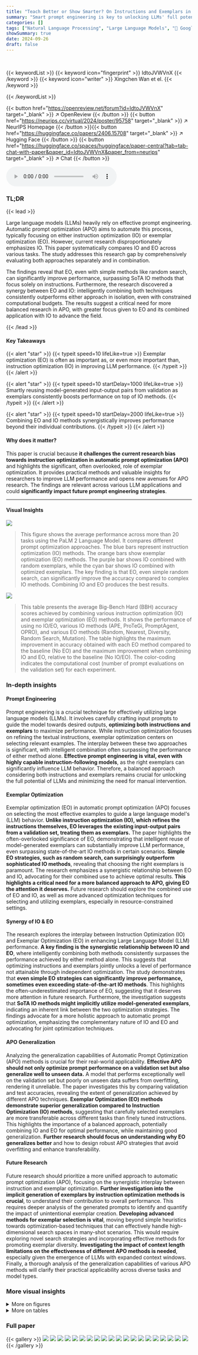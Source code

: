 ```yaml
---
title: "Teach Better or Show Smarter? On Instructions and Exemplars in Automatic Prompt Optimization"
summary: "Smart prompt engineering is key to unlocking LLMs' full potential. This paper reveals that cleverly selecting examples (exemplar optimization) can outperform optimizing instructions alone, even with S..."
categories: []
tags: ["Natural Language Processing", "Large Language Models", "🏢 Google Cloud AI",]
showSummary: true
date: 2024-09-26
draft: false
---
```


<br>

{{< keywordList >}}
{{< keyword icon="fingerprint" >}} IdtoJVWVnX {{< /keyword >}}
{{< keyword icon="writer" >}} Xingchen Wan et el. {{< /keyword >}}
 
{{< /keywordList >}}

{{< button href="https://openreview.net/forum?id=IdtoJVWVnX" target="_blank" >}}
↗ OpenReview
{{< /button >}}
{{< button href="https://neurips.cc/virtual/2024/poster/95758" target="_blank" >}}
↗ NeurIPS Homepage
{{< /button >}}{{< button href="https://huggingface.co/papers/2406.15708" target="_blank" >}}
↗ Hugging Face
{{< /button >}}
{{< button href="https://huggingface.co/spaces/huggingface/paper-central?tab=tab-chat-with-paper&paper_id=IdtoJVWVnX&paper_from=neurips" target="_blank" >}}
↗ Chat
{{< /button >}}



<audio controls>
    <source src="https://ai-paper-reviewer.com/IdtoJVWVnX/podcast.wav" type="audio/wav">
    Your browser does not support the audio element.
</audio>


### TL;DR


{{< lead >}}

Large language models (LLMs) heavily rely on effective prompt engineering.  Automatic prompt optimization (APO) aims to automate this process, typically focusing on either instruction optimization (IO) or exemplar optimization (EO).  However, current research disproportionately emphasizes IO. This paper systematically compares IO and EO across various tasks.  The study addresses this research gap by comprehensively evaluating both approaches separately and in combination.

The findings reveal that EO, even with simple methods like random search, can significantly improve performance, surpassing SoTA IO methods that focus solely on instructions.  Furthermore, the research discovered a synergy between EO and IO: intelligently combining both techniques consistently outperforms either approach in isolation, even with constrained computational budgets. The results suggest a critical need for more balanced research in APO, with greater focus given to EO and its combined application with IO to advance the field.

{{< /lead >}}


#### Key Takeaways

{{< alert "star" >}}
{{< typeit speed=10 lifeLike=true >}} Exemplar optimization (EO) is often as important as, or even more important than, instruction optimization (IO) in improving LLM performance. {{< /typeit >}}
{{< /alert >}}

{{< alert "star" >}}
{{< typeit speed=10 startDelay=1000 lifeLike=true >}} Smartly reusing model-generated input-output pairs from validation as exemplars consistently boosts performance on top of IO methods. {{< /typeit >}}
{{< /alert >}}

{{< alert "star" >}}
{{< typeit speed=10 startDelay=2000 lifeLike=true >}} Combining EO and IO methods synergistically improves performance beyond their individual contributions. {{< /typeit >}}
{{< /alert >}}

#### Why does it matter?
This paper is crucial because **it challenges the current research bias towards instruction optimization in automatic prompt optimization (APO)** and highlights the significant, often overlooked, role of exemplar optimization.  It provides practical methods and valuable insights for researchers to improve LLM performance and opens new avenues for APO research.  The findings are relevant across various LLM applications and could **significantly impact future prompt engineering strategies**.

------
#### Visual Insights



![](https://ai-paper-reviewer.com/IdtoJVWVnX/figures_0_1.jpg)

> This figure shows the average performance across more than 20 tasks using the PaLM 2 Language Model.  It compares different prompt optimization approaches.  The blue bars represent instruction optimization (IO) methods. The orange bars show exemplar optimization (EO) methods. The purple bar shows IO combined with random exemplars, while the cyan bar shows IO combined with optimized exemplars.  The key finding is that EO, even simple random search, can significantly improve the accuracy compared to complex IO methods. Combining IO and EO produces the best results.





![](https://ai-paper-reviewer.com/IdtoJVWVnX/tables_5_1.jpg)

> This table presents the average Big-Bench Hard (BBH) accuracy scores achieved by combining various instruction optimization (IO) and exemplar optimization (EO) methods.  It shows the performance of using no IO/EO, various IO methods (APE, ProTeGi, PromptAgent, OPRO), and various EO methods (Random, Nearest, Diversity, Random Search, Mutation). The table highlights the maximum improvement in accuracy obtained with each EO method compared to the baseline (No EO) and the maximum improvement when combining IO and EO, relative to the baseline (No IO/EO). The color-coding indicates the computational cost (number of prompt evaluations on the validation set) for each experiment.





### In-depth insights


#### Prompt Engineering
Prompt engineering is a crucial technique for effectively utilizing large language models (LLMs).  It involves carefully crafting input prompts to guide the model towards desired outputs, **optimizing both instructions and exemplars** to maximize performance.  While instruction optimization focuses on refining the textual instructions, exemplar optimization centers on selecting relevant examples.  The interplay between these two approaches is significant, with intelligent combination often surpassing the performance of either method alone.  **Effective prompt engineering is vital, even with highly capable instruction-following models**, as the right exemplars can significantly influence LLM behavior. Therefore, a balanced approach considering both instructions and exemplars remains crucial for unlocking the full potential of LLMs and minimizing the need for manual intervention.

#### Exemplar Optimization
Exemplar optimization (EO) in automatic prompt optimization (APO) focuses on selecting the most effective examples to guide a large language model's (LLM) behavior.  **Unlike instruction optimization (IO), which refines the instructions themselves, EO leverages the existing input-output pairs from a validation set, treating them as exemplars.**  The paper highlights the often-overlooked significance of EO, demonstrating that intelligent reuse of model-generated exemplars can substantially improve LLM performance, even surpassing state-of-the-art IO methods in certain scenarios. **Simple EO strategies, such as random search, can surprisingly outperform sophisticated IO methods**, revealing that choosing the right exemplars is paramount.  The research emphasizes a synergistic relationship between EO and IO, advocating for their combined use to achieve optimal results.  **This highlights a critical need for a more balanced approach to APO, giving EO the attention it deserves.**  Future research should explore the combined use of EO and IO, as well as more advanced optimization techniques for selecting and utilizing exemplars, especially in resource-constrained settings.

#### Synergy of IO & EO
The research explores the interplay between Instruction Optimization (IO) and Exemplar Optimization (EO) in enhancing Large Language Model (LLM) performance.  **A key finding is the synergistic relationship between IO and EO**, where intelligently combining both methods consistently surpasses the performance achieved by either method alone. This suggests that optimizing instructions and exemplars jointly unlocks a level of performance not attainable through independent optimization. The study demonstrates that **even simple EO strategies can significantly improve performance, sometimes even exceeding state-of-the-art IO methods**.  This highlights the often-underestimated importance of EO, suggesting that it deserves more attention in future research.  Furthermore, the investigation suggests that **SoTA IO methods might implicitly utilize model-generated exemplars**, indicating an inherent link between the two optimization strategies. The findings advocate for a more holistic approach to automatic prompt optimization, emphasizing the complementary nature of IO and EO and advocating for joint optimization techniques.

#### APO Generalization
Analyzing the generalization capabilities of Automatic Prompt Optimization (APO) methods is crucial for their real-world applicability.  **Effective APO should not only optimize prompt performance on a validation set but also generalize well to unseen data.**  A model that performs exceptionally well on the validation set but poorly on unseen data suffers from overfitting, rendering it unreliable. The paper investigates this by comparing validation and test accuracies, revealing the extent of generalization achieved by different APO techniques.  **Exemplar Optimization (EO) methods demonstrate superior generalization compared to Instruction Optimization (IO) methods**, suggesting that carefully selected exemplars are more transferable across different tasks than finely tuned instructions. This highlights the importance of a balanced approach, potentially combining IO and EO for optimal performance, while maintaining good generalization. **Further research should focus on understanding why EO generalizes better** and how to design robust APO strategies that avoid overfitting and enhance transferability.

#### Future Research
Future research should prioritize a more unified approach to automatic prompt optimization (APO), focusing on the synergistic interplay between instruction and exemplar optimization.  **Further investigation into the implicit generation of exemplars by instruction optimization methods is crucial**, to understand their contribution to overall performance.  This requires deeper analysis of the generated prompts to identify and quantify the impact of unintentional exemplar creation.  **Developing advanced methods for exemplar selection is vital**, moving beyond simple heuristics towards optimization-based techniques that can effectively handle high-dimensional search spaces in many-shot scenarios. This would require exploring novel search strategies and incorporating effective methods for promoting exemplar diversity. **Investigating the impact of context length limitations on the effectiveness of different APO methods is needed**, especially given the emergence of LLMs with expanded context windows.  Finally,  a thorough analysis of the generalization capabilities of various APO methods will clarify their practical applicability across diverse tasks and model types.


### More visual insights

<details>
<summary>More on figures
</summary>


![](https://ai-paper-reviewer.com/IdtoJVWVnX/figures_4_1.jpg)

> This figure shows the average performance across more than 20 tasks using PaLM 2 Language Model.  It compares three automatic prompt optimization (APO) approaches: instruction optimization (IO) alone, exemplar optimization (EO) alone, and a combination of both (IO+EO). The results demonstrate that EO can significantly improve performance, sometimes surpassing even state-of-the-art IO methods. Combining IO and EO yields the best overall results.  The color-coding helps visualize the performance of each approach.


![](https://ai-paper-reviewer.com/IdtoJVWVnX/figures_6_1.jpg)

> This figure shows the average performance across more than 20 tasks using different automatic prompt optimization (APO) methods.  It compares instruction optimization (IO), exemplar optimization (EO), and combinations of both.  The key finding is that effectively optimizing exemplars can lead to better results than optimizing instructions alone, even surpassing state-of-the-art IO methods. Combining both IO and EO yields the best performance.


![](https://ai-paper-reviewer.com/IdtoJVWVnX/figures_7_1.jpg)

> This figure compares the performance of different prompt optimization methods on a subset of BIG-Bench Hard (BBH) tasks. It demonstrates that using exemplars, even with simple optimization strategies, outperforms state-of-the-art instruction optimization methods. The figure shows three scenarios: no instruction optimization, advanced instruction optimization, and the combination of both with the addition of exemplars. In all three scenarios, including exemplars through mutation significantly boosts the model's performance, consistently improving average test accuracy. The task index is determined by performance with seed instructions only.


![](https://ai-paper-reviewer.com/IdtoJVWVnX/figures_7_2.jpg)

> This figure shows the average performance of different automatic prompt optimization (APO) methods across more than 20 tasks using PaLM 2.  It compares the performance of instruction optimization (IO) alone, exemplar optimization (EO) alone, and combinations of IO and EO. The key finding is that EO can significantly improve performance, even outperforming state-of-the-art IO methods, and that combining IO and EO yields the best results.


![](https://ai-paper-reviewer.com/IdtoJVWVnX/figures_8_1.jpg)

> This figure compares the performance of different prompt optimization methods on a set of BIG-Bench Hard (BBH) tasks.  It shows that intelligently using model-generated exemplars significantly improves performance, even when compared to state-of-the-art instruction optimization methods.  The figure highlights the impact of exemplar optimization (EO) alone and in combination with instruction optimization (IO), demonstrating EO's importance and synergy with IO.


![](https://ai-paper-reviewer.com/IdtoJVWVnX/figures_9_1.jpg)

> This figure compares different automatic prompt optimization (APO) methods on the performance of PaLM 2 across over 20 tasks.  It shows that optimizing exemplars can yield better results than optimizing instructions alone, a finding that contrasts with current research trends.  The best performance is achieved by combining both exemplar and instruction optimization.


![](https://ai-paper-reviewer.com/IdtoJVWVnX/figures_28_1.jpg)

> This figure compares the performance of different prompt optimization methods on the BIG-Bench Hard (BBH) benchmark using PaLM 2.  It demonstrates the impact of exemplar optimization (EO) alone and in combination with state-of-the-art instruction optimization (IO) methods (APE and ProTeGi). The left panel shows the improvement gained by EO when no IO is used, the middle panel shows the improvement when EO is combined with APE, and the right panel shows the improvement when EO is combined with ProTeGi.  Dashed lines indicate performance *before* EO is applied and solid lines show performance *after*. The figure highlights that even a simple EO strategy (Mutation) significantly improves performance, often outperforming complex IO methods.


![](https://ai-paper-reviewer.com/IdtoJVWVnX/figures_29_1.jpg)

> This figure compares the performance of different prompt optimization methods on the BIG-Bench Hard (BBH) dataset using PaLM 2. It shows that intelligently adding exemplars generated by the model itself consistently improves performance, even when compared to state-of-the-art instruction optimization techniques.  The left panel shows performance without any instruction optimization, while the middle and right panels show results with two different SoTA instruction optimization methods (APE and ProTegi).  Dashed lines represent performance before adding exemplars, while solid lines show performance after adding exemplars generated via a mutation process.  The x-axis represents test accuracy, and the y-axis represents the task index (ordered by ascending accuracy with the seed instruction).


![](https://ai-paper-reviewer.com/IdtoJVWVnX/figures_30_1.jpg)

> This figure compares the performance of different prompt optimization techniques on various tasks from the BIG-Bench Hard benchmark using PaLM 2.  It shows that intelligently using model-generated exemplars significantly improves performance, often surpassing state-of-the-art instruction optimization methods, even with simple exemplar selection strategies. The results highlight the synergy between exemplar and instruction optimization, demonstrating that combining both techniques consistently yields the best performance.


![](https://ai-paper-reviewer.com/IdtoJVWVnX/figures_31_1.jpg)

> This figure compares the performance of different prompt optimization methods on the BIG-Bench Hard (BBH) dataset using PaLM 2.  It shows that adding exemplars consistently improves performance, even surpassing state-of-the-art instruction optimization methods. The left panel shows the results without instruction optimization, while the middle and right panels show the results with two different state-of-the-art instruction optimization methods (APE and ProTeGi).  The dashed lines represent the performance before adding exemplars, and the solid lines show the improvement after adding exemplars generated using a mutation-based method.


![](https://ai-paper-reviewer.com/IdtoJVWVnX/figures_32_1.jpg)

> This figure compares the performance of different prompt optimization methods on a set of challenging tasks.  It demonstrates that intelligently reusing model-generated input-output pairs as exemplars consistently improves performance, surpassing state-of-the-art instruction optimization methods in many cases. Even simple exemplar optimization techniques, such as random search, outperform complex instruction optimization when seed instructions are used without any optimization. The optimal combination of instruction and exemplar optimization surpasses the performance of either method alone.


![](https://ai-paper-reviewer.com/IdtoJVWVnX/figures_33_1.jpg)

> This figure compares the performance of different prompt optimization techniques on various tasks from the BIG-Bench Hard benchmark.  The left panel shows results when no instruction optimization is used; the middle and right panels show results when advanced instruction optimization methods (APE and ProTeGi) are applied.  In all panels, the effect of adding exemplars generated via a mutation method is assessed.  The results indicate that intelligent use of exemplars (EO) consistently improves performance, surpassing state-of-the-art instruction optimization (IO) methods in many cases, even when using simple exemplar selection strategies.


![](https://ai-paper-reviewer.com/IdtoJVWVnX/figures_33_2.jpg)

> This figure compares the performance of different prompt optimization (APO) methods on a set of BIG-Bench Hard (BBH) tasks.  It shows that intelligently incorporating exemplars (EO), even with simple methods, consistently improves the performance over instruction optimization (IO) alone.  The figure highlights the synergy between IO and EO, with optimal combinations surpassing individual methods and even outperforming state-of-the-art IO methods with simple EO strategies.


![](https://ai-paper-reviewer.com/IdtoJVWVnX/figures_35_1.jpg)

> This figure compares the performance of different prompt optimization techniques on a subset of BIG-Bench Hard (BBH) tasks.  It shows that intelligently adding model-generated exemplars (EO) consistently improves performance, even surpassing state-of-the-art instruction optimization (IO) methods in some cases.  The left panel shows results without any IO, the middle panel shows results with APE IO, and the right panel shows results with ProTeGi IO.  For each, the performance is compared with and without the addition of exemplars. The data clearly shows EO strategies consistently improve the baseline, and simple EO methods can even outperform complex IO methods.


![](https://ai-paper-reviewer.com/IdtoJVWVnX/figures_36_1.jpg)

> This figure compares the performance of different prompt optimization techniques on the BIG-Bench Hard benchmark using PaLM 2. It shows that intelligently incorporating exemplars consistently improves performance, even surpassing state-of-the-art instruction optimization methods in some cases.  The results highlight the synergy between instruction optimization and exemplar optimization, indicating that combining both approaches yields superior results.


![](https://ai-paper-reviewer.com/IdtoJVWVnX/figures_36_2.jpg)

> This figure displays a comparison of the performance of exemplar optimization (EO) methods against instruction optimization (IO) methods on the BIG-Bench Hard (BBH) benchmark using PaLM 2.  The left panel shows the baseline performance using only seed instructions. The middle and right panels show results after applying state-of-the-art IO methods (APE and ProTeGi).  Within each panel, performance is shown before and after adding exemplars optimized via mutation. The results clearly demonstrate that incorporating model-generated exemplars significantly boosts performance and that simple EO methods can outperform SoTA IO methods.


![](https://ai-paper-reviewer.com/IdtoJVWVnX/figures_38_1.jpg)

> This figure shows the average performance across more than 20 tasks using PaLM 2.  It compares different automatic prompt optimization (APO) methods: instruction optimization (IO), exemplar optimization (EO), and a combination of both.  The key finding is that effectively optimizing exemplars can lead to better results than optimizing instructions alone, even surpassing state-of-the-art IO methods. Combining both IO and EO yields the best performance.


![](https://ai-paper-reviewer.com/IdtoJVWVnX/figures_42_1.jpg)

> This figure compares the performance of different prompt optimization strategies on the BIG-Bench Hard (BBH) benchmark using PaLM 2.  It shows that using exemplars (EO), even with simple optimization methods like random search, can significantly improve performance, outperforming state-of-the-art instruction optimization (IO) methods. The figure also highlights the synergistic effect of combining both EO and IO, showing that the best results are obtained when both instructions and exemplars are optimized.


![](https://ai-paper-reviewer.com/IdtoJVWVnX/figures_70_1.jpg)

> This figure displays the average performance across more than 20 tasks using PaLM 2.  It compares different automatic prompt optimization (APO) methods: instruction optimization (IO) and exemplar optimization (EO).  It shows that EO can outperform state-of-the-art IO methods, even with simple strategies. Additionally, combining IO and EO leads to the best performance, exceeding the performance of each method alone.


</details>




<details>
<summary>More on tables
</summary>


![](https://ai-paper-reviewer.com/IdtoJVWVnX/tables_5_2.jpg)
> This table presents the average performance of different combinations of instruction optimization (IO) and exemplar optimization (EO) methods on the BIG-Bench Hard (BBH) benchmark using PaLM 2.  It shows the impact of various IO and EO strategies, both individually and in combination, on the model's accuracy. The table highlights the computational cost associated with each method by color-coding the cells, indicating the number of prompt evaluations on the validation set. The last row and column show the maximum accuracy improvement achieved by EO and IO respectively.

![](https://ai-paper-reviewer.com/IdtoJVWVnX/tables_5_3.jpg)
> This table presents the average performance across BIG-Bench Hard (BBH) tasks for various combinations of instruction optimization (IO) and exemplar optimization (EO) methods.  The rows represent different IO methods (No IO, APE, ProTeGi, PromptAgent, OPRO), while the columns show different EO methods (No EO, Random, Nearest, Diversity, Random Search, Mutation).  The numbers in the cells show the average BBH accuracy for each IO-EO combination. The last row and column highlight the maximum improvement achieved over baselines (No IO and No EO).  Color-coding indicates the computational cost: gray is zero cost, blue is a cost of 32 prompt evaluations, and orange is a cost of more than 32 prompt evaluations due to iterative optimization.

![](https://ai-paper-reviewer.com/IdtoJVWVnX/tables_24_1.jpg)
> This table presents the average Big-Bench Hard (BBH) accuracy results for various combinations of instruction optimization (IO) and exemplar optimization (EO) methods using PaLM 2.  It shows the impact of using different EO strategies (No EO, Random, Nearest, Diversity, Random Search, and Mutation) in conjunction with different IO strategies (No IO, APE, ProTeGi, PromptAgent, and OPRO). The table highlights the maximum accuracy improvement achieved by using EO and/or IO compared to the baseline (No EO and No IO). The color-coding helps visualize the computational cost (number of prompt evaluations) for each combination.

![](https://ai-paper-reviewer.com/IdtoJVWVnX/tables_24_2.jpg)
> This table presents the average performance across various combinations of instruction optimization (IO) methods and exemplar optimization (EO) methods on the BIG-Bench Hard (BBH) benchmark using PaLM 2.  The table shows the average BBH accuracy for each combination of IO and EO techniques.  The last row and column highlight the maximum accuracy improvement achieved by using either EO or IO compared to the baseline (no IO or EO). The color-coding of the cells represents the computational cost (number of prompt evaluations) involved in each optimization strategy.

![](https://ai-paper-reviewer.com/IdtoJVWVnX/tables_25_1.jpg)
> This table presents the average performance across 30 different combinations of instruction optimization (IO) methods and exemplar optimization (EO) methods on the BIG-Bench Hard (BBH) dataset using PaLM 2.  The table shows the impact of using different IO and EO strategies, both individually and in combination. The color-coding indicates the computational cost of each method, with gray representing no additional cost, blue representing a cost of 32 prompt evaluations, and orange representing a cost of 32 prompt evaluations for IO and an additional m evaluations for EO.  The last row and column show the maximum improvement achieved by each optimization strategy compared to the baseline (no IO and/or no EO).

![](https://ai-paper-reviewer.com/IdtoJVWVnX/tables_25_2.jpg)
> This table presents the average Big-Bench Hard (BBH) accuracy across 30 different combinations of instruction optimization (IO) and exemplar optimization (EO) methods using the PaLM 2 language model.  The table shows the impact of different EO strategies (No EO, Random, Nearest, Diversity, Random Search, and Mutation) when combined with different IO strategies (No IO, APE, ProTeGi, PromptAgent, and OPRO). The color-coding of the cells represents the computational cost (number of prompt evaluations).  Gray indicates no cost, blue indicates 32 evaluations, and orange represents iterative optimization of exemplars on top of already optimized instructions.

![](https://ai-paper-reviewer.com/IdtoJVWVnX/tables_26_1.jpg)
> This table presents the average BIG-Bench Hard (BBH) accuracy across 30 different combinations of instruction optimization (IO) and exemplar optimization (EO) methods.  The rows represent different IO methods (No IO, APE, ProTeGi, PromptAgent, OPRO), while the columns show different EO methods (No EO, Random, Nearest, Diversity, Random Search, Mutation).  The last row and column highlight the maximum accuracy improvement achieved by using either EO or IO, respectively, compared to the baseline (No IO and No EO). The shading of cells indicates the computational cost, with gray representing no cost, blue representing 32 prompt evaluations for iterative optimization, and orange representing iterative exemplar optimization on top of instruction optimization.

![](https://ai-paper-reviewer.com/IdtoJVWVnX/tables_26_2.jpg)
> This table presents the average performance across all BIG-Bench Hard (BBH) tasks for 30 different combinations of instruction optimization (IO) and exemplar optimization (EO) methods.  It shows the performance gains from using different EO methods (random, nearest neighbor, diversity, random search, and mutation) in combination with different IO methods (no IO, APE, ProTeGi, PromptAgent, and OPRO).  The color-coding indicates the computational cost of each combination, with gray representing no cost, blue representing a cost of 32 prompt evaluations, and orange representing a cost of 32 prompt evaluations for IO plus an additional m evaluations for EO. The last row and column show the maximum improvement achieved for each method over the baselines (no IO and/or no EO).

![](https://ai-paper-reviewer.com/IdtoJVWVnX/tables_27_1.jpg)
> This table presents the average performance across all BIG-Bench Hard (BBH) tasks for 30 different combinations of instruction optimization (IO) and exemplar optimization (EO) methods using the PaLM 2 language model.  It shows how different exemplar selection and instruction optimization techniques impact the model's performance, both individually and in combination.  The color-coding indicates the computational cost for each combination, with gray representing no extra evaluations, blue indicating 32 evaluations for either IO or EO, and orange indicating 32 additional evaluations for EO on top of an already optimized instruction.

![](https://ai-paper-reviewer.com/IdtoJVWVnX/tables_27_2.jpg)
> This table presents the average performance across various BIG-Bench Hard (BBH) tasks for different combinations of instruction optimization (IO) and exemplar optimization (EO) methods using the PaLM 2 model.  The table shows the impact of each method individually and in combination. The color-coding of cells indicates the computational cost (number of prompt evaluations), ranging from zero (gray) for methods without iterative optimization to 32 (blue) for those with iterative optimization of either instructions or exemplars, and finally to 32 (orange) for those that iterate on both.

![](https://ai-paper-reviewer.com/IdtoJVWVnX/tables_27_3.jpg)
> This table presents the average performance of various combinations of instruction optimization (IO) and exemplar optimization (EO) methods on the BIG-Bench Hard (BBH) benchmark using PaLM 2.  It shows the impact of using different EO strategies (No EO, Random, Nearest, Diversity, Random Search, and Mutation) in conjunction with different IO strategies (No IO, APE, ProTeGi, PromptAgent, and OPRO). The table highlights the maximum performance gain achieved by each EO strategy and by combining IO and EO, indicating the cost (number of prompt evaluations) for each approach. The color-coding of the cells provides a visual representation of the computational cost.

![](https://ai-paper-reviewer.com/IdtoJVWVnX/tables_28_1.jpg)
> This table presents the average BIG-Bench Hard (BBH) accuracy scores achieved by combining various instruction optimization (IO) and exemplar optimization (EO) methods.  It shows the performance gains from using each method alone and in combination. The color-coding highlights the computational cost (number of prompt evaluations on the validation set). Gray indicates no cost, blue indicates 32 evaluations, and orange indicates iterative optimization of exemplars (32 evaluations per iteration). The last row and column show the maximum accuracy improvement compared to baselines (No IO/No EO).

![](https://ai-paper-reviewer.com/IdtoJVWVnX/tables_34_1.jpg)
> This table presents the average Big-Bench Hard (BBH) accuracy across 30 different combinations of instruction optimization (IO) and exemplar optimization (EO) methods.  The table shows the impact of various EO strategies (No EO, Random, Nearest, Diversity, Random Search, Mutation) combined with various IO strategies (No IO, APE, ProTeGi, PromptAgent, OPRO) on the model's performance. The color-coding highlights the computational cost of each combination, with gray representing no additional evaluations, blue representing 32 evaluations for iterative optimization, and orange representing iterative exemplar optimization on top of optimized instructions. The last row and column show the maximum accuracy improvement compared to baselines (No IO/No EO).

![](https://ai-paper-reviewer.com/IdtoJVWVnX/tables_37_1.jpg)
> This table presents the average Big-Bench Hard (BBH) accuracy across 30 different combinations of instruction optimization (IO) and exemplar optimization (EO) methods.  It compares using no IO/EO,  various state-of-the-art IO methods (APE, ProTeGi, PromptAgent, OPRO), and multiple EO methods (Random, Nearest, Diversity, Random Search, Mutation).  The color-coding of cells represents the computational cost: gray (no cost), blue (32 evaluations), orange (more than 32 evaluations).  The last row and column show the maximum accuracy gain compared to the baseline of no IO and no EO, respectively.

![](https://ai-paper-reviewer.com/IdtoJVWVnX/tables_37_2.jpg)
> This table presents the average BIG-Bench Hard (BBH) accuracy results across various combinations of instruction optimization (IO) and exemplar optimization (EO) methods using the PaLM 2 language model.  It shows the impact of different EO strategies (No EO, Random, Nearest, Diversity, Random Search, Mutation) when combined with different IO strategies (No IO, APE, ProTeGi, PromptAgent, OPRO). The table highlights the maximum accuracy gain achieved by using EO and/or IO compared to a baseline with no optimization.  The color-coding of the cells indicates the computational cost (number of prompt evaluations on the validation set) for each approach.

![](https://ai-paper-reviewer.com/IdtoJVWVnX/tables_39_1.jpg)
> This table presents the average Big-Bench Hard (BBH) accuracy across 30 different combinations of instruction optimization (IO) and exemplar optimization (EO) methods using the PaLM 2 language model.  It shows the impact of using different EO methods (No EO, Random, Nearest, Diversity, Random Search, Mutation) in conjunction with various IO methods (No IO, APE, ProTeGi, PromptAgent, OPRO).  The table highlights the maximal accuracy gains achieved by both EO and IO alone and in combination, indicating the computational cost (number of prompt evaluations) associated with each method.  The color-coding of the cells visually represents the computational cost for each combination.

![](https://ai-paper-reviewer.com/IdtoJVWVnX/tables_40_1.jpg)
> This table presents the average BIG-Bench Hard (BBH) accuracy results across various combinations of instruction optimization (IO) and exemplar optimization (EO) methods using PaLM 2.  It shows the impact of using different EO strategies (No EO, Random, Nearest, Diversity, Random Search, and Mutation) in combination with different IO strategies (No IO, APE, ProTeGi, PromptAgent, and OPRO).  The color-coding helps visualize the computational cost (number of prompt evaluations) for each combination.

![](https://ai-paper-reviewer.com/IdtoJVWVnX/tables_40_2.jpg)
> This table presents the average Big-Bench Hard (BBH) accuracy results across various combinations of instruction optimization (IO) and exemplar optimization (EO) methods using PaLM 2.  It shows the impact of different EO strategies (No EO, Random, Nearest, Diversity, Random Search, Mutation) combined with different IO methods (No IO, APE, ProTeGi, PromptAgent, OPRO). The table highlights the maximum accuracy gains achieved by using either EO or IO alone, and also the synergy obtained by combining both, considering the computational cost (number of prompt evaluations).

![](https://ai-paper-reviewer.com/IdtoJVWVnX/tables_41_1.jpg)
> This table presents the average performance across BIG-Bench Hard (BBH) tasks for various combinations of instruction optimization (IO) and exemplar optimization (EO) methods using PaLM 2.  It shows the impact of different EO strategies (No EO, Random, Nearest, Diversity, Random Search, Mutation) combined with different IO strategies (No IO, APE, ProTeGi, PromptAgent, OPRO). The table highlights the maximum performance gains achieved by using EO and/or IO compared to the baseline (No IO and No EO). The background colors help visualize the computational cost associated with each method, with gray indicating no cost, blue indicating moderate cost, and orange indicating high cost.

![](https://ai-paper-reviewer.com/IdtoJVWVnX/tables_41_2.jpg)
> This table presents the average Big-Bench Hard (BBH) accuracy results for 30 different combinations of instruction optimization (IO) and exemplar optimization (EO) methods using the PaLM 2 language model.  It shows the impact of various EO strategies (No EO, Random, Nearest, Diversity, Random Search, and Mutation) when combined with various IO strategies (No IO, APE, ProTeGi, PromptAgent, OPRO). The table highlights the maximal accuracy gains achieved by using EO and/or IO compared to the baseline (No IO, No EO), and uses color-coding to represent the computational cost (number of prompt evaluations) for each combination.

![](https://ai-paper-reviewer.com/IdtoJVWVnX/tables_42_1.jpg)
> This table presents the average Big-Bench Hard (BBH) accuracy for various combinations of instruction optimization (IO) and exemplar optimization (EO) methods using PaLM 2.  It shows the maximum accuracy gains achieved by using either EO or IO alone, and by combining them. The color-coding highlights the computational cost (number of prompt evaluations) for each method.

![](https://ai-paper-reviewer.com/IdtoJVWVnX/tables_43_1.jpg)
> This table presents the average Big-Bench Hard (BBH) accuracy scores achieved by combining various instruction optimization (IO) and exemplar optimization (EO) methods.  It shows the impact of each method individually and in combination.  The table highlights the computational cost (number of prompt evaluations) for each combination, categorized into no cost (gray), moderate cost (blue), and high cost (orange). The last row and column indicate the maximum accuracy improvement achieved by using EO and/or IO, respectively. 

![](https://ai-paper-reviewer.com/IdtoJVWVnX/tables_44_1.jpg)
> This table presents the average Big-Bench Hard (BBH) accuracy scores for various combinations of instruction optimization (IO) and exemplar optimization (EO) methods using PaLM 2.  It shows the impact of combining different IO and EO techniques on model performance. The color-coding of the cells indicates the computational cost (number of prompt evaluations) associated with each combination, facilitating a cost-benefit analysis of different APO strategies.

![](https://ai-paper-reviewer.com/IdtoJVWVnX/tables_46_1.jpg)
> This table presents the average Big-Bench Hard (BBH) accuracy for 30 different combinations of instruction optimization (IO) and exemplar optimization (EO) methods using PaLM 2.  It shows the maximum accuracy gain achieved by using EO and/or IO compared to the baseline (no IO, no EO). The color-coding of the cells represents the computational cost (number of prompt evaluations): gray (no cost), blue (32 evaluations), orange (iterative optimization of exemplars on top of optimized instructions).

![](https://ai-paper-reviewer.com/IdtoJVWVnX/tables_58_1.jpg)
> This table presents the average Big-Bench Hard (BBH) accuracy for 30 different combinations of instruction optimization (IO) and exemplar optimization (EO) methods using the PaLM 2 language model.  It shows the impact of using various EO methods (No EO, Random, Nearest, Diversity, Random Search, Mutation) in combination with various IO methods (No IO, APE, ProTeGi, PromptAgent, OPRO). The maximum improvement achieved by applying EO and IO methods is also presented. The background color-coding helps in understanding the computational cost (number of prompt evaluations) associated with each combination.

</details>




### Full paper

{{< gallery >}}
<img src="https://ai-paper-reviewer.com/IdtoJVWVnX/1.png" class="grid-w50 md:grid-w33 xl:grid-w25" />
<img src="https://ai-paper-reviewer.com/IdtoJVWVnX/2.png" class="grid-w50 md:grid-w33 xl:grid-w25" />
<img src="https://ai-paper-reviewer.com/IdtoJVWVnX/3.png" class="grid-w50 md:grid-w33 xl:grid-w25" />
<img src="https://ai-paper-reviewer.com/IdtoJVWVnX/4.png" class="grid-w50 md:grid-w33 xl:grid-w25" />
<img src="https://ai-paper-reviewer.com/IdtoJVWVnX/5.png" class="grid-w50 md:grid-w33 xl:grid-w25" />
<img src="https://ai-paper-reviewer.com/IdtoJVWVnX/6.png" class="grid-w50 md:grid-w33 xl:grid-w25" />
<img src="https://ai-paper-reviewer.com/IdtoJVWVnX/7.png" class="grid-w50 md:grid-w33 xl:grid-w25" />
<img src="https://ai-paper-reviewer.com/IdtoJVWVnX/8.png" class="grid-w50 md:grid-w33 xl:grid-w25" />
<img src="https://ai-paper-reviewer.com/IdtoJVWVnX/9.png" class="grid-w50 md:grid-w33 xl:grid-w25" />
<img src="https://ai-paper-reviewer.com/IdtoJVWVnX/10.png" class="grid-w50 md:grid-w33 xl:grid-w25" />
<img src="https://ai-paper-reviewer.com/IdtoJVWVnX/11.png" class="grid-w50 md:grid-w33 xl:grid-w25" />
<img src="https://ai-paper-reviewer.com/IdtoJVWVnX/12.png" class="grid-w50 md:grid-w33 xl:grid-w25" />
<img src="https://ai-paper-reviewer.com/IdtoJVWVnX/13.png" class="grid-w50 md:grid-w33 xl:grid-w25" />
<img src="https://ai-paper-reviewer.com/IdtoJVWVnX/14.png" class="grid-w50 md:grid-w33 xl:grid-w25" />
<img src="https://ai-paper-reviewer.com/IdtoJVWVnX/15.png" class="grid-w50 md:grid-w33 xl:grid-w25" />
<img src="https://ai-paper-reviewer.com/IdtoJVWVnX/16.png" class="grid-w50 md:grid-w33 xl:grid-w25" />
<img src="https://ai-paper-reviewer.com/IdtoJVWVnX/17.png" class="grid-w50 md:grid-w33 xl:grid-w25" />
<img src="https://ai-paper-reviewer.com/IdtoJVWVnX/18.png" class="grid-w50 md:grid-w33 xl:grid-w25" />
<img src="https://ai-paper-reviewer.com/IdtoJVWVnX/19.png" class="grid-w50 md:grid-w33 xl:grid-w25" />
<img src="https://ai-paper-reviewer.com/IdtoJVWVnX/20.png" class="grid-w50 md:grid-w33 xl:grid-w25" />
{{< /gallery >}}